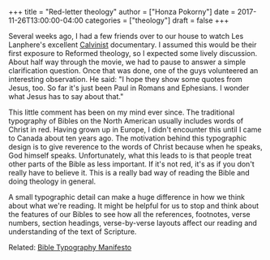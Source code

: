 +++
title = "Red-letter theology"
author = ["Honza Pokorny"]
date = 2017-11-26T13:00:00-04:00
categories = ["theology"]
draft = false
+++

Several weeks ago, I had a few friends over to our house to watch Les Lanphere's
excellent [Calvinist](https://www.kickstarter.com/projects/calvinist/calvinist-documentary-film) documentary.  I assumed this would be their first
exposure to Reformed theology, so I expected some lively discussion.  About half
way through the movie, we had to pause to answer a simple clarification
question.  Once that was done, one of the guys volunteered an interesting
observation.  He said: "I hope they show some quotes from Jesus, too.  So far
it's just been Paul in Romans and Ephesians.  I wonder what Jesus has to say
about that."

This little comment has been on my mind ever since.  The traditional typography
of Bibles on the North American usually includes words of Christ in red.  Having
grown up in Europe, I didn't encounter this until I came to Canada about ten
years ago.  The motivation behind this typographic design is to give reverence
to the words of Christ because when he speaks, God himself speaks.
Unfortunately, what this leads to is that people treat other parts of the Bible
as less important.  If it's not red, it's as if you don't really have to believe
it.  This is a really bad way of reading the Bible and doing theology in
general.

A small typographic detail can make a huge difference in how we think about what
we're reading.  It might be helpful for us to stop and think about the features
of our Bibles to see how all the references, footnotes, verse numbers, section
headings, verse-by-verse layouts affect our reading and understanding of the
text of Scripture.

Related: [Bible Typography Manifesto](https://byfaithweunderstand.com/bible-typography-manifesto/)
